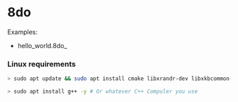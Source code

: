 # 8do
 
Examples:

- hello_world.8do_

### Linux requirements

```bash
> sudo apt update && sudo apt install cmake libxrandr-dev libxkbcommon-dev pkg-config libx11-dev libwayland-dev ninja-build libxinerama-dev libxcursor-dev libxi-dev libgl1-mesa-dev -y

> sudo apt install g++ -y # Or whatever C++ Compuler you use
```
